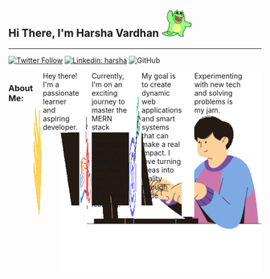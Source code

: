 <!-- - 👋 Hi, I’m @harshavardhan1726
- 👀 I’m passionate about emerging technologies and software development and strongly interested in creating innovative web applications
- 🌱 Currently I'm currently honing my Full Stack Web Development skills, exploring the latest frameworks and tools to build dynamic, user-friendly web experiences.
- 💞️ I want to collaborate on open-source projects and exciting web development ventures. If you're working on something cool, I'd love to hear about it!
- 📫 How to reach me via email at harshav1752002@gmail.com.com or through my LinkedIn profile here https://www.linkedin.com/in/harsha-vardhan-lagudu-31316a30a/
- 😄 Pronouns: He/Him -->

<!---
harshavardhan1726/harshavardhan1726 is a ✨ special ✨ repository because its `README.md` (this file) appears on your GitHub profile.
You can click the Preview link to take a look at your changes.
--->


<h2>Hi There, I'm Harsha Vardhan <img src="/images/hello.gif" height="60px" alt=""> </h2>
</div>
<hr>

[![Twitter Follow](https://img.shields.io/twitter/follow/HarshaV172604?label=Follow)](https://twitter.com/intent/follow?screen_name=HarshaV172604)
[![Linkedin: harsha](https://img.shields.io/badge/-harsha-blue?style=flat-square&logo=Linkedin&logoColor=white&link=https://www.linkedin.com/in/sai-harsha-vardhan-lagudu-31316a30a)](https://www.linkedin.com/in/sai-harsha-vardhan-lagudu-31316a30a)
![GitHub](https://img.shields.io/github/followers/harshavardhan1726)

<div>
    <div>
        <img align='right' src="/images/coding.gif" padding ="0 0 0 5px" width="400px">
    </div>
    <div style="display: flex;">
        <h3>About Me: </h3>
        <img src="/images/Hand_wave.gif" width="20px" alt=""> Hey there! I'm a passionate learner and aspiring developer.</img>
        <br><br>
        <img src="/images/Learn.gif" width="25px" alt=""> Currently, I'm on an exciting journey to master the MERN stack (MongoDB, Express.js, React.js, Node.js) and dive deep into the world of machine learning. </img>
        <br><br>
        <img src="/images/goal.gif" width="25px" alt=""> My goal is to create dynamic web applications and smart systems that can make a real impact. I love turning ideas into reality through code 
        <br><br>
        <img src="/images/puzzle.gif" width="25px" alt=""> Experimenting with new tech and solving problems is my jam.
        <hr>
    </div>
    

    
</div>